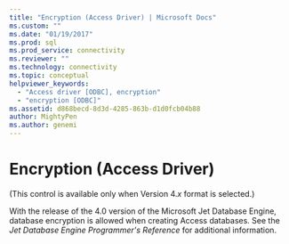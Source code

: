 ```yaml
---
title: "Encryption (Access Driver) | Microsoft Docs"
ms.custom: ""
ms.date: "01/19/2017"
ms.prod: sql
ms.prod_service: connectivity
ms.reviewer: ""
ms.technology: connectivity
ms.topic: conceptual
helpviewer_keywords: 
  - "Access driver [ODBC], encryption"
  - "encryption [ODBC]"
ms.assetid: d868becd-8d3d-4285-863b-d1d0fcb04b88
author: MightyPen
ms.author: genemi
---
```

# Encryption (Access Driver)
(This control is available only when Version 4.*x* format is selected.)  
  
 With the release of the 4.0 version of the Microsoft Jet Database Engine, database encryption is allowed when creating Access databases. See the *Jet Database Engine Programmer's Reference* for additional information.
